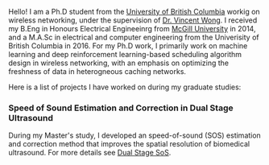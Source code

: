 Hello! I am a Ph.D student from the [University of British Columbia](https://www.ubc.ca/) workig on wireless networking, under the supervision of [Dr. Vincent Wong](http://www.ece.ubc.ca/~vincentw/). I received my B.Eng in Honours Electrical Engineeinrg from [McGill University](www.mcgill.ca) in 2014, and a M.A.Sc in electrical and computer engineering from the Univerisity of British Columbia in 2016. For my Ph.D work, I primarily work on machine learning and deep reinforcement learning-based scheduling algorithm design in wireless networking, with an emphasis on optimizing the freshness of data in heterogneous caching networks. 

Here is a list of projects I have worked on during my graduate studies:

### Speed of Sound Estimation and Correction in Dual Stage Ultrasound

During my Master's study, I developed an speed-of-sound (SOS) estimation and correction method that improves the spatial resolution of biomedical ultrasound. For more details see [Dual Stage SoS](https://manyouma.github.io/dual_stage_sos/).

